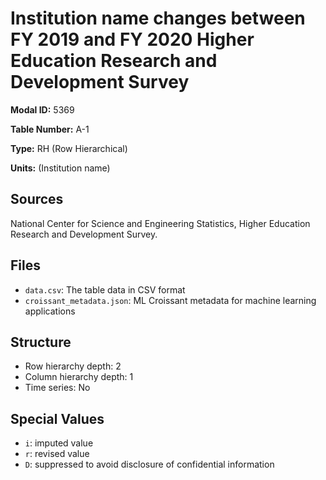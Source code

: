 # Institution name changes between FY 2019 and FY 2020 Higher Education Research and Development Survey

**Modal ID:** 5369

**Table Number:** A-1

**Type:** RH (Row Hierarchical)

**Units:** (Institution name)

## Sources

National Center for Science and Engineering Statistics, Higher Education Research and Development Survey.

## Files

- `data.csv`: The table data in CSV format
- `croissant_metadata.json`: ML Croissant metadata for machine learning applications

## Structure

- Row hierarchy depth: 2
- Column hierarchy depth: 1
- Time series: No

## Special Values

- `i`: imputed value
- `r`: revised value
- `D`: suppressed to avoid disclosure of confidential information
